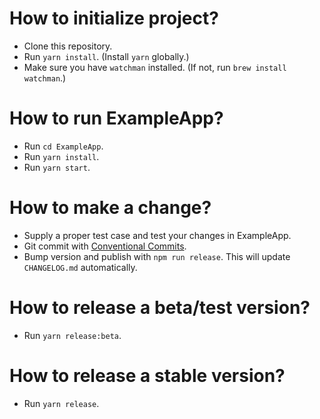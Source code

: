 # How to initialize project?

* Clone this repository.
* Run `yarn install`. (Install `yarn` globally.)
* Make sure you have `watchman` installed. (If not, run `brew install watchman`.)

# How to run ExampleApp?

* Run `cd ExampleApp`.
* Run `yarn install`.
* Run `yarn start`.

# How to make a change?

* Supply a proper test case and test your changes in ExampleApp.
* Git commit with [Conventional Commits](https://conventionalcommits.org/).
* Bump version and publish with `npm run release`. This will update `CHANGELOG.md` automatically.

# How to release a beta/test version?

* Run `yarn release:beta`.

# How to release a stable version?

* Run `yarn release`.
